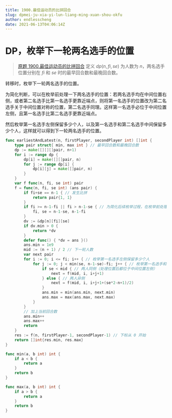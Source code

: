 ```yaml
---
title: 1900.最佳运动员的比拼回合
slug: dpmei-ju-xia-yi-lun-liang-ming-xuan-shou-okfu
author: endlesscheng
date: 2021-06-13T04:06:14Z
---
```

# DP，枚举下一轮两名选手的位置
 
> [原题 1900.最佳运动员的比拼回合](https://leetcode.cn/problems/the-earliest-and-latest-rounds-where-players-compete)
定义 $\textit{dp}(n,\textit{fi},\textit{se})$ 为人数为 $n$，两名选手位置分别在 $\textit{fi}$ 和 $\textit{se}$ 时的最早回合数和最晚回合数。

转移时，枚举下一轮两名选手的位置。

为简化判断，可以在枚举前处理一下两名选手的位置：若两名选手均在中间位置右侧，或者第二名选手比第一名选手更靠近端点，则将第一名选手的位置改为第二名选手关于中间位置对称的位置，第二名选手同理。这样第一名选手必位于中间位置左侧，且第一名选手比第二名选手更靠近端点。

然后枚举第一名选手左侧保留多少个人，以及第一名选手和第二名选手中间保留多少个人，这样就可以得到下一轮两名选手的位置。

```go
func earliestAndLatest(n, firstPlayer, secondPlayer int) []int {
	type pair struct{ min, max int } // 最早回合数和最晚回合数
	dp := make([][][]pair, n+1)
	for i := range dp {
		dp[i] = make([][]pair, n)
		for j := range dp[i] {
			dp[i][j] = make([]pair, n)
		}
	}
	var f func(n, fi, se int) pair
	f = func(n, fi, se int) (ans pair) {
		if fi+se == n-1 { // 发生比拼
			return pair{1, 1}
		}
		if fi >= n-1-fi || fi > n-1-se { // 为简化后续枚举过程，在枚举前处理一下两名选手的位置
			fi, se = n-1-se, n-1-fi
		}
		dv := &dp[n][fi][se]
		if dv.min > 0 {
			return *dv
		}
		defer func() { *dv = ans }()
		ans.min = 1e9
		mid := (n + 1) / 2 // 下一轮人数
		var next pair
		for i := 0; i <= fi; i++ { // 枚举第一名选手左侧保留多少个人
			for j := 0; j < min(se, n-1-se)-fi; j++ { // 枚举第一名选手和第二名选手中间保留多少个人
				if se < mid { // 两人同侧（处理位置后都位于中间位置左侧）
					next = f(mid, i, i+j+1)
				} else { // 两人异侧
					next = f(mid, i, i+j+1+(se*2-n+1)/2)
				}
				ans.min = min(ans.min, next.min)
				ans.max = max(ans.max, next.max)
			}
		}
		// 加上当前回合数
		ans.min++
		ans.max++
		return
	}
	res := f(n, firstPlayer-1, secondPlayer-1) // 下标从 0 开始
	return []int{res.min, res.max}
}

func min(a, b int) int {
	if a < b {
		return a
	}
	return b
}

func max(a, b int) int {
	if a > b {
		return a
	}
	return b
}
```
